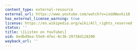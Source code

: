 ```yaml
---
content_type: external-resource
external_url: https://www.youtube.com/watch?v=ixUdWavki18
has_external_license_warning: true
license: https://en.wikipedia.org/wiki/All_rights_reserved
status: ''
title: \[Listen on YouTube\]
uid: 6edbd9ea-55e9-4fec-8c36-29738d128200
wayback_url: ''
---
```

